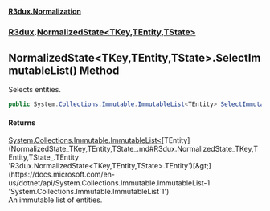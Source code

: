 #### [R3dux.Normalization](R3dux.Normalization.md 'R3dux.Normalization')
### [R3dux](R3dux.Normalization.md#R3dux 'R3dux').[NormalizedState&lt;TKey,TEntity,TState&gt;](NormalizedState_TKey,TEntity,TState_.md 'R3dux.NormalizedState<TKey,TEntity,TState>')

## NormalizedState<TKey,TEntity,TState>.SelectImmutableList() Method

Selects entities.

```csharp
public System.Collections.Immutable.ImmutableList<TEntity> SelectImmutableList();
```

#### Returns
[System.Collections.Immutable.ImmutableList&lt;](https://docs.microsoft.com/en-us/dotnet/api/System.Collections.Immutable.ImmutableList-1 'System.Collections.Immutable.ImmutableList`1')[TEntity](NormalizedState_TKey,TEntity,TState_.md#R3dux.NormalizedState_TKey,TEntity,TState_.TEntity 'R3dux.NormalizedState<TKey,TEntity,TState>.TEntity')[&gt;](https://docs.microsoft.com/en-us/dotnet/api/System.Collections.Immutable.ImmutableList-1 'System.Collections.Immutable.ImmutableList`1')  
An immutable list of entities.